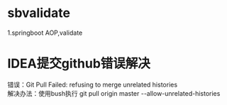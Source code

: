 # sbvalidate
1.springboot AOP,validate


#  IDEA提交github错误解决
错误：Git Pull Failed: refusing to merge unrelated histories
<br>解决办法：使用bush执行 git pull origin master --allow-unrelated-histories
